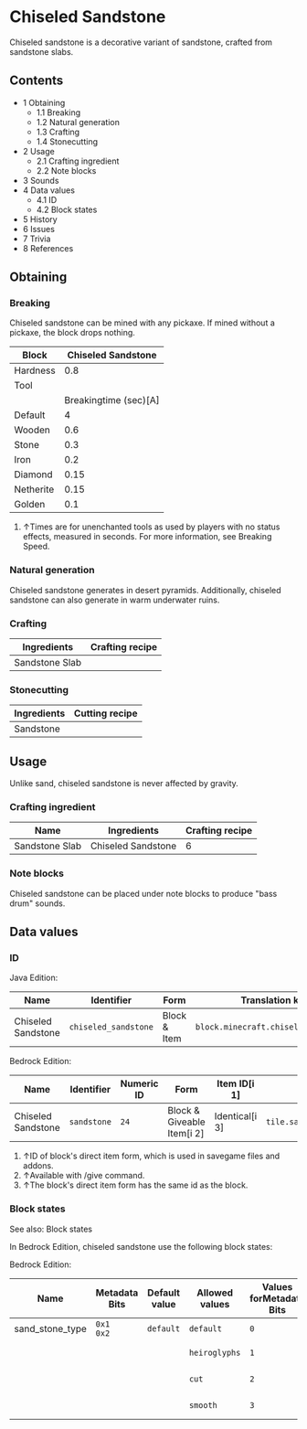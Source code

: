 # Chiseled Sandstone
Chiseled sandstone is a decorative variant of sandstone, crafted from sandstone slabs.

## Contents
- 1 Obtaining
	- 1.1 Breaking
	- 1.2 Natural generation
	- 1.3 Crafting
	- 1.4 Stonecutting
- 2 Usage
	- 2.1 Crafting ingredient
	- 2.2 Note blocks
- 3 Sounds
- 4 Data values
	- 4.1 ID
	- 4.2 Block states
- 5 History
- 6 Issues
- 7 Trivia
- 8 References

## Obtaining
### Breaking
Chiseled sandstone can be mined with any pickaxe. If mined without a pickaxe, the block drops nothing.

| Block     | Chiseled Sandstone    |
|-----------|-----------------------|
| Hardness  | 0.8                   |
| Tool      |                       |
|           | Breakingtime (sec)[A] |
| Default   | 4                     |
| Wooden    | 0.6                   |
| Stone     | 0.3                   |
| Iron      | 0.2                   |
| Diamond   | 0.15                  |
| Netherite | 0.15                  |
| Golden    | 0.1                   |

1. ↑Times are for unenchanted tools as used by players with no status effects, measured in seconds. For more information, see Breaking Speed.

### Natural generation
Chiseled sandstone generates in desert pyramids. Additionally, chiseled sandstone can also generate in warm underwater ruins.

### Crafting
| Ingredients    | Crafting recipe |
|----------------|-----------------|
| Sandstone Slab |                 |

### Stonecutting
| Ingredients | Cutting recipe |
|-------------|----------------|
| Sandstone   |                |

## Usage
Unlike sand, chiseled sandstone is never affected by gravity.

### Crafting ingredient
| Name           | Ingredients        | Crafting recipe |
|----------------|--------------------|-----------------|
| Sandstone Slab | Chiseled Sandstone | 6               |

### Note blocks
Chiseled sandstone can be placed under note blocks to produce "bass drum" sounds.

## Data values
### ID
Java Edition:

| Name               | Identifier           | Form         | Translation key                      |
|--------------------|----------------------|--------------|--------------------------------------|
| Chiseled Sandstone | `chiseled_sandstone` | Block & Item | `block.minecraft.chiseled_sandstone` |

Bedrock Edition:

| Name               | Identifier  | Numeric ID | Form                       | Item ID[i 1]   | Translation key                |
|--------------------|-------------|------------|----------------------------|----------------|--------------------------------|
| Chiseled Sandstone | `sandstone` | `24`       | Block & Giveable Item[i 2] | Identical[i 3] | `tile.sandstone.chiseled.name` |

1. ↑ID of block's direct item form, which is used in savegame files and addons.
2. ↑Available with /give command.
3. ↑The block's direct item form has the same id as the block.

### Block states
See also: Block states

In Bedrock Edition, chiseled sandstone use the following block states:

Bedrock Edition:

| Name            | Metadata Bits   | Default value | Allowed values | Values forMetadata Bits | Description        |
|-----------------|-----------------|---------------|----------------|-------------------------|--------------------|
| sand_stone_type | `0x1`<br/>`0x2` | `default`     | `default`      | `0`                     | Sandstone          |
|                 |                 |               | `heiroglyphs`  | `1`                     | Chiseled Sandstone |
|                 |                 |               | `cut`          | `2`                     | Cut Sandstone      |
|                 |                 |               | `smooth`       | `3`                     | Smooth Sandstone   |




